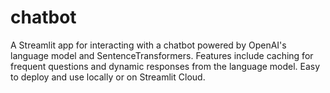 # chatbot
A Streamlit app for interacting with a chatbot powered by OpenAI's language model and SentenceTransformers. Features include caching for frequent questions and dynamic responses from the language model. Easy to deploy and use locally or on Streamlit Cloud.
